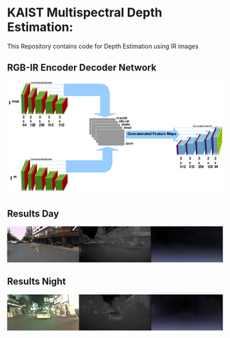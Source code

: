 # KAIST Multispectral Depth Estimation:

This Repository contains code for Depth Estimation using IR images </br>

## RGB-IR Encoder Decoder Network

![](RGBIR_ENCDEC.png)

## Results Day

![](gifs/day_depth.gif)


## Results Night

![](gifs/night_depth.gif)
